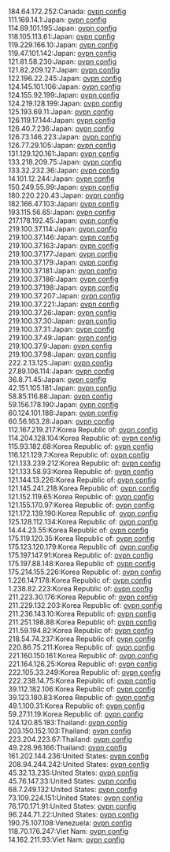 184.64.172.252:Canada: [ovpn config](vpn/184_64_172_252.ovpn)  
111.169.14.1:Japan: [ovpn config](vpn/111_169_14_1.ovpn)  
114.69.101.195:Japan: [ovpn config](vpn/114_69_101_195.ovpn)  
118.105.113.61:Japan: [ovpn config](vpn/118_105_113_61.ovpn)  
119.229.166.10:Japan: [ovpn config](vpn/119_229_166_10.ovpn)  
119.47.101.142:Japan: [ovpn config](vpn/119_47_101_142.ovpn)  
121.81.58.230:Japan: [ovpn config](vpn/121_81_58_230.ovpn)  
121.82.209.127:Japan: [ovpn config](vpn/121_82_209_127.ovpn)  
122.196.22.245:Japan: [ovpn config](vpn/122_196_22_245.ovpn)  
124.145.101.106:Japan: [ovpn config](vpn/124_145_101_106.ovpn)  
124.155.92.199:Japan: [ovpn config](vpn/124_155_92_199.ovpn)  
124.219.128.199:Japan: [ovpn config](vpn/124_219_128_199.ovpn)  
125.193.69.11:Japan: [ovpn config](vpn/125_193_69_11.ovpn)  
126.119.17.144:Japan: [ovpn config](vpn/126_119_17_144.ovpn)  
126.40.7.236:Japan: [ovpn config](vpn/126_40_7_236.ovpn)  
126.73.146.223:Japan: [ovpn config](vpn/126_73_146_223.ovpn)  
126.77.29.105:Japan: [ovpn config](vpn/126_77_29_105.ovpn)  
131.129.120.161:Japan: [ovpn config](vpn/131_129_120_161.ovpn)  
133.218.209.75:Japan: [ovpn config](vpn/133_218_209_75.ovpn)  
133.32.232.36:Japan: [ovpn config](vpn/133_32_232_36.ovpn)  
14.101.12.244:Japan: [ovpn config](vpn/14_101_12_244.ovpn)  
150.249.55.99:Japan: [ovpn config](vpn/150_249_55_99.ovpn)  
180.220.220.43:Japan: [ovpn config](vpn/180_220_220_43.ovpn)  
182.166.47.103:Japan: [ovpn config](vpn/182_166_47_103.ovpn)  
193.115.56.65:Japan: [ovpn config](vpn/193_115_56_65.ovpn)  
217.178.192.45:Japan: [ovpn config](vpn/217_178_192_45.ovpn)  
219.100.37.114:Japan: [ovpn config](vpn/219_100_37_114.ovpn)  
219.100.37.146:Japan: [ovpn config](vpn/219_100_37_146.ovpn)  
219.100.37.163:Japan: [ovpn config](vpn/219_100_37_163.ovpn)  
219.100.37.177:Japan: [ovpn config](vpn/219_100_37_177.ovpn)  
219.100.37.179:Japan: [ovpn config](vpn/219_100_37_179.ovpn)  
219.100.37.181:Japan: [ovpn config](vpn/219_100_37_181.ovpn)  
219.100.37.186:Japan: [ovpn config](vpn/219_100_37_186.ovpn)  
219.100.37.198:Japan: [ovpn config](vpn/219_100_37_198.ovpn)  
219.100.37.207:Japan: [ovpn config](vpn/219_100_37_207.ovpn)  
219.100.37.221:Japan: [ovpn config](vpn/219_100_37_221.ovpn)  
219.100.37.26:Japan: [ovpn config](vpn/219_100_37_26.ovpn)  
219.100.37.30:Japan: [ovpn config](vpn/219_100_37_30.ovpn)  
219.100.37.31:Japan: [ovpn config](vpn/219_100_37_31.ovpn)  
219.100.37.49:Japan: [ovpn config](vpn/219_100_37_49.ovpn)  
219.100.37.9:Japan: [ovpn config](vpn/219_100_37_9.ovpn)  
219.100.37.98:Japan: [ovpn config](vpn/219_100_37_98.ovpn)  
222.2.13.125:Japan: [ovpn config](vpn/222_2_13_125.ovpn)  
27.89.106.114:Japan: [ovpn config](vpn/27_89_106_114.ovpn)  
36.8.71.45:Japan: [ovpn config](vpn/36_8_71_45.ovpn)  
42.151.105.181:Japan: [ovpn config](vpn/42_151_105_181.ovpn)  
58.85.116.88:Japan: [ovpn config](vpn/58_85_116_88.ovpn)  
59.156.178.190:Japan: [ovpn config](vpn/59_156_178_190.ovpn)  
60.124.101.188:Japan: [ovpn config](vpn/60_124_101_188.ovpn)  
60.56.163.28:Japan: [ovpn config](vpn/60_56_163_28.ovpn)  
112.167.219.217:Korea Republic of: [ovpn config](vpn/112_167_219_217.ovpn)  
114.204.128.104:Korea Republic of: [ovpn config](vpn/114_204_128_104.ovpn)  
115.93.182.68:Korea Republic of: [ovpn config](vpn/115_93_182_68.ovpn)  
116.121.129.7:Korea Republic of: [ovpn config](vpn/116_121_129_7.ovpn)  
121.133.239.212:Korea Republic of: [ovpn config](vpn/121_133_239_212.ovpn)  
121.133.58.93:Korea Republic of: [ovpn config](vpn/121_133_58_93.ovpn)  
121.144.13.226:Korea Republic of: [ovpn config](vpn/121_144_13_226.ovpn)  
121.145.241.218:Korea Republic of: [ovpn config](vpn/121_145_241_218.ovpn)  
121.152.119.65:Korea Republic of: [ovpn config](vpn/121_152_119_65.ovpn)  
121.155.170.97:Korea Republic of: [ovpn config](vpn/121_155_170_97.ovpn)  
121.172.139.190:Korea Republic of: [ovpn config](vpn/121_172_139_190.ovpn)  
125.128.112.134:Korea Republic of: [ovpn config](vpn/125_128_112_134.ovpn)  
14.44.23.55:Korea Republic of: [ovpn config](vpn/14_44_23_55.ovpn)  
175.119.120.35:Korea Republic of: [ovpn config](vpn/175_119_120_35.ovpn)  
175.123.120.179:Korea Republic of: [ovpn config](vpn/175_123_120_179.ovpn)  
175.197.147.91:Korea Republic of: [ovpn config](vpn/175_197_147_91.ovpn)  
175.197.88.148:Korea Republic of: [ovpn config](vpn/175_197_88_148.ovpn)  
175.214.155.226:Korea Republic of: [ovpn config](vpn/175_214_155_226.ovpn)  
1.226.147.178:Korea Republic of: [ovpn config](vpn/1_226_147_178.ovpn)  
1.238.82.223:Korea Republic of: [ovpn config](vpn/1_238_82_223.ovpn)  
211.223.30.176:Korea Republic of: [ovpn config](vpn/211_223_30_176.ovpn)  
211.229.132.203:Korea Republic of: [ovpn config](vpn/211_229_132_203.ovpn)  
211.236.143.10:Korea Republic of: [ovpn config](vpn/211_236_143_10.ovpn)  
211.251.198.88:Korea Republic of: [ovpn config](vpn/211_251_198_88.ovpn)  
211.59.194.82:Korea Republic of: [ovpn config](vpn/211_59_194_82.ovpn)  
218.54.74.237:Korea Republic of: [ovpn config](vpn/218_54_74_237.ovpn)  
220.86.75.211:Korea Republic of: [ovpn config](vpn/220_86_75_211.ovpn)  
221.160.150.161:Korea Republic of: [ovpn config](vpn/221_160_150_161.ovpn)  
221.164.126.25:Korea Republic of: [ovpn config](vpn/221_164_126_25.ovpn)  
222.105.33.249:Korea Republic of: [ovpn config](vpn/222_105_33_249.ovpn)  
222.238.14.75:Korea Republic of: [ovpn config](vpn/222_238_14_75.ovpn)  
39.112.182.106:Korea Republic of: [ovpn config](vpn/39_112_182_106.ovpn)  
39.123.180.83:Korea Republic of: [ovpn config](vpn/39_123_180_83.ovpn)  
49.1.100.31:Korea Republic of: [ovpn config](vpn/49_1_100_31.ovpn)  
59.27.11.19:Korea Republic of: [ovpn config](vpn/59_27_11_19.ovpn)  
124.120.85.183:Thailand: [ovpn config](vpn/124_120_85_183.ovpn)  
203.150.152.103:Thailand: [ovpn config](vpn/203_150_152_103.ovpn)  
223.204.223.67:Thailand: [ovpn config](vpn/223_204_223_67.ovpn)  
49.228.96.166:Thailand: [ovpn config](vpn/49_228_96_166.ovpn)  
161.202.144.236:United States: [ovpn config](vpn/161_202_144_236.ovpn)  
208.94.244.242:United States: [ovpn config](vpn/208_94_244_242.ovpn)  
45.32.13.235:United States: [ovpn config](vpn/45_32_13_235.ovpn)  
45.76.147.33:United States: [ovpn config](vpn/45_76_147_33.ovpn)  
68.7.249.132:United States: [ovpn config](vpn/68_7_249_132.ovpn)  
73.109.224.151:United States: [ovpn config](vpn/73_109_224_151.ovpn)  
76.170.171.91:United States: [ovpn config](vpn/76_170_171_91.ovpn)  
96.244.71.22:United States: [ovpn config](vpn/96_244_71_22.ovpn)  
190.75.107.108:Venezuela: [ovpn config](vpn/190_75_107_108.ovpn)  
118.70.176.247:Viet Nam: [ovpn config](vpn/118_70_176_247.ovpn)  
14.162.211.93:Viet Nam: [ovpn config](vpn/14_162_211_93.ovpn)  
